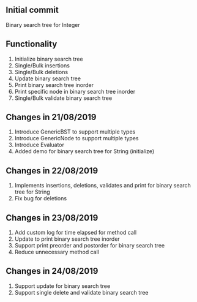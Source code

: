Initial commit
-
Binary search tree for Integer

Functionality
-
1. Initialize binary search tree 
2. Single/Bulk insertions
3. Single/Bulk deletions
4. Update binary search tree
4. Print binary search tree inorder
5. Print specific node in binary search tree inorder 
6. Single/Bulk validate binary search tree

Changes in 21/08/2019
-
1. Introduce GenericBST to support multiple types
2. Introduce GenericNode to support multiple types
3. Introduce Evaluator
4. Added demo for binary search tree for String (initialize)

Changes in 22/08/2019
-
1. Implements insertions, deletions, validates and print for binary search tree for String
2. Fix bug for deletions

Changes in 23/08/2019
-
1. Add custom log for time elapsed for method call
2. Update to print binary search tree inorder
3. Support print preorder and postorder for binary search tree
4. Reduce unnecessary method call

Changes in 24/08/2019
-
1. Support update for binary search tree
2. Support single delete and validate binary search tree